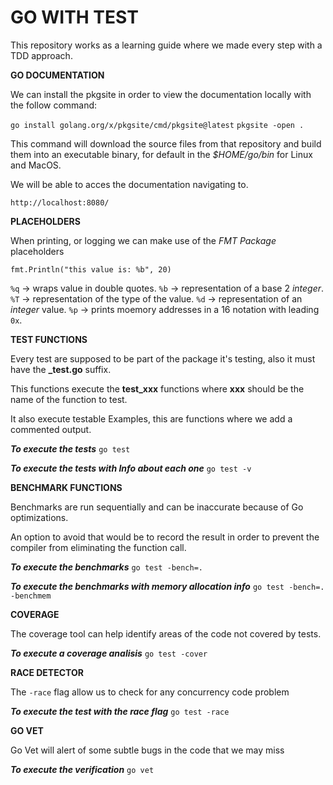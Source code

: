 # GO WITH TEST

This repository works as a learning guide where we made every step with a TDD approach.

**GO DOCUMENTATION**

We can install the pkgsite in order to view the documentation locally with the follow command:

`go install golang.org/x/pkgsite/cmd/pkgsite@latest`
`pkgsite -open .`

This command will download the source files from that repository and build them into an executable binary, for default in the *$HOME/go/bin* for Linux and MacOS.

We will be able to acces the documentation navigating to.

`http://localhost:8080/`


**PLACEHOLDERS**

When printing, or logging we can make use of the *FMT Package* placeholders

`fmt.Println("this value is: %b", 20)`

`%q` -> wraps value in double quotes.
`%b` -> representation of a base 2 *integer*.
`%T` -> representation of the type of the value.
`%d` -> representation of an *integer* value.
`%p` -> prints moemory addresses in a 16 notation with leading `0x`.


**TEST FUNCTIONS**

Every test are supposed to be part of the package it's testing, also it must have the **_test.go** suffix.

This functions execute the **test_xxx** functions where **xxx** should be the name of the function to test.

It also execute testable Examples, this are functions where we add a commented output.

***To execute the tests***
`go test`

***To execute the tests with Info about each one***
`go test -v`


**BENCHMARK FUNCTIONS**

Benchmarks are run sequentially and can be inaccurate because of Go optimizations.

An option to avoid that would be to record the result
in order to prevent the compiler from eliminating the function call.

***To execute the benchmarks***
`go test -bench=.`

***To execute the benchmarks with memory allocation info***
`go test -bench=. -benchmem`

**COVERAGE**

The coverage tool can help identify areas of the code not covered by tests.

***To execute a coverage  analisis***
`go test -cover`

**RACE DETECTOR**

The `-race` flag allow us to check for any concurrency code problem

***To execute the test with the race flag***
`go test -race`

**GO VET**

Go Vet will alert of some subtle bugs in the code that we may miss

***To execute the verification***
`go vet`